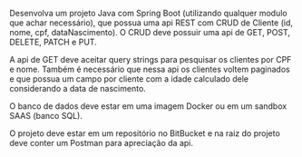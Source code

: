 Desenvolva um projeto Java com Spring Boot (utilizando qualquer modulo que achar necessário), que possua uma api REST com CRUD de Cliente (id, nome, cpf, dataNascimento). O CRUD deve possuir uma api de GET, POST, DELETE, PATCH e PUT.

 

A api de GET deve aceitar query strings para pesquisar os clientes por CPF e nome. Também é necessário que nessa api os clientes voltem paginados e que possua um campo por cliente com a idade calculado dele considerando a data de nascimento.

 

O banco de dados deve estar em uma imagem Docker ou em um sandbox SAAS (banco SQL).

 

O projeto deve estar em um repositório no BitBucket e na raiz do projeto deve conter um Postman para apreciação da api.
